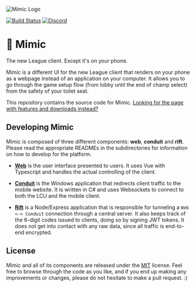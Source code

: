 ![Mimic Logo](assets/mimic-logo.png?raw=true)

[![Build Status](https://travis-ci.org/molenzwiebel/Mimic.svg?branch=master)](https://travis-ci.org/molenzwiebel/Mimic)
[![Discord](https://discordapp.com/api/guilds/249481856687407104/widget.png?style=shield)](https://discord.gg/bfxdsRC)

# :satellite: Mimic
The new League client. Except it's on your phone.

Mimic is a different UI for the new League client that renders on your phone as a webpage instead of an application on your computer. It allows you to go through the game setup flow (from lobby until the end of champ select) from the safety of your toilet seat.

This repository contains the source code for Mimic. [Looking for the page with features and downloads instead?](https://mimic.lol)

## Developing Mimic

Mimic is composed of three different components: **web**, **conduit** and **rift**. Please read the appropriate READMEs in the subdirectories for information on how to develop for the platform.

- [**Web**](/web) is the user interface presented to users. It uses Vue with Typescript and handles the actual controlling of the client.

- [**Conduit**](/conduit) is the Windows application that redirects client traffic to the mobile website. It is written in C# and uses Websockets to connect to both the LCU and the mobile client.

- [**Rift**](/rift) is a Node/Express application that is responsible for tunneling a `Web <-> Conduit` connection through a central server. It also keeps track of the 6-digit codes issued to clients, doing so by signing JWT tokens. It does not get into contact with any raw data, since all traffic is end-to-end encrypted.

## License

Mimic and all of its components are released under the [MIT](https://github.com/molenzwiebel/Mimic/blob/master/LICENSE) license. Feel free to browse through the code as you like, and if you end up making any improvements or changes, please do not hesitate to make a pull request. :)
